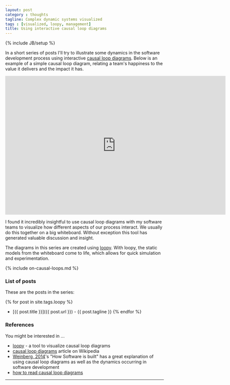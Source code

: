 ```yaml
---
layout: post
category : thoughts
tagline: Complex dynamic systems visualized
tags : [visualized, loopy, management]
title: Using interactive causal loop diagrams
---
```


{% include JB/setup %}

In a short series of posts I'll try to illustrate some dynamics
in the software development process
using interactive [causal loop diagrams].
Below is an example of a simple causal loop diagram,
relating a team's happiness to the value it delivers and the impact it has.

<iframe width="700" height="440" frameborder="0" src="http://ncase.me/loopy/v1.1/?embed=1&data=[[[11,240,166,0.5,%22Team's%2520Hapiness%22,3],[12,535,164,0.5,%22Team's%2520Impact%22,3],[13,389,331,0.5,%22Delivered%2520Value%22,3]],[[11,13,-3,1,0],[13,12,-23,1,0],[12,11,-8,1,0]],[],13%5D"></iframe>

I found it incredibly insightful 
to use causal loop diagrams with my software teams 
to visualize how different aspects of our process interact.
We usually do this together on a big whiteboard. 
Without exception this tool has generated valuable discussion and insight. 

The diagrams in this series are created using [loopy].
With loopy, the static models from the whiteboard come to life,
which allows for quick simulation and experimentation.

{% include on-causal-loops.md %}

### List of posts

These are the posts in the series:

{% for post in site.tags.loopy %}
 * [{{ post.title }}]({{ post.url }}) - {{ post.tagline }}
{% endfor %}

### References

You might be interested in ...

 * [loopy] - a tool to visualize causal loop diagrams
 * [causal loop diagrams] article on Wikipedia
 * [Weinberg, 2014]'s "How Software is built" 
   has a great explanation of using causal loop diagrams
   as well as the dynamics occurring in software development 
 * [how to read causal loop diagrams]

---

 [loopy]: http://ncase.me/loopy/
 [causal loop diagrams]: https://en.wikipedia.org/wiki/Causal_loop_diagram
 [Weinberg, 2014]: https://leanpub.com/howsoftwareisbuilt
 [how to read causal loop diagrams]: https://systemsandus.com/2012/08/15/learn-to-read-clds/
